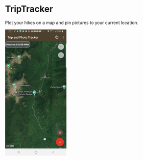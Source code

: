 # TripTracker
Plot your hikes on a map and pin pictures to your current location.

<img src="tt1.jpg" width="200"/>
